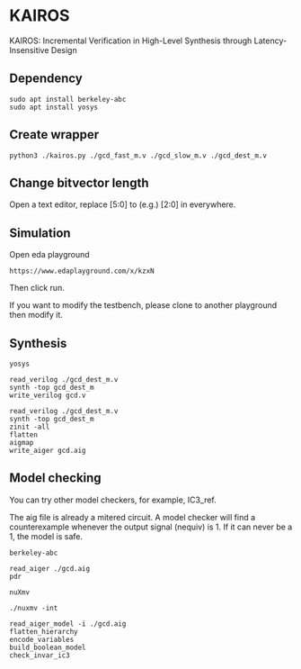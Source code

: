 # KAIROS

KAIROS: Incremental Verification in High-Level Synthesis through Latency-Insensitive Design


## Dependency

```
sudo apt install berkeley-abc
sudo apt install yosys
```

## Create wrapper

```
python3 ./kairos.py ./gcd_fast_m.v ./gcd_slow_m.v ./gcd_dest_m.v
```
## Change bitvector length

Open a text editor, replace [5:0] to (e.g.) [2:0] in everywhere.

## Simulation

Open eda playground

```
https://www.edaplayground.com/x/kzxN
```

Then click run.

If you want to modify the testbench, please clone to another playground then modify it.

## Synthesis

```
yosys
```
```
read_verilog ./gcd_dest_m.v
synth -top gcd_dest_m
write_verilog gcd.v
```

```
read_verilog ./gcd_dest_m.v
synth -top gcd_dest_m
zinit -all
flatten
aigmap
write_aiger gcd.aig
```

## Model checking

You can try other model checkers, for example, IC3_ref.

The aig file is already a mitered circuit. A model checker will find a counterexample whenever the output signal (nequiv) is 1. If it can never be a 1, the model is safe.
```
berkeley-abc
```
```
read_aiger ./gcd.aig
pdr
```

```
nuXmv
```
```
./nuxmv -int
```
```
read_aiger_model -i ./gcd.aig
flatten_hierarchy
encode_variables
build_boolean_model
check_invar_ic3
```

